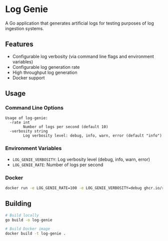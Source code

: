 # Log Genie

A Go application that generates artificial logs for testing purposes of log ingestion systems.

## Features

- Configurable log verbosity (via command line flags and environment variables)
- Configurable log generation rate
- High throughput log generation
- Docker support

## Usage

### Command Line Options

```
Usage of log-genie:
  -rate int
        Number of logs per second (default 10)
  -verbosity string
        Log verbosity level: debug, info, warn, error (default "info")
```

### Environment Variables

- `LOG_GENIE_VERBOSITY`: Log verbosity level (debug, info, warn, error)
- `LOG_GENIE_RATE`: Number of logs per second

### Docker

```bash
docker run -e LOG_GENIE_RATE=100 -e LOG_GENIE_VERBOSITY=debug ghcr.io/rjonczy/log-genie:latest
```

## Building

```bash
# Build locally
go build -o log-genie

# Build Docker image
docker build -t log-genie .
```
